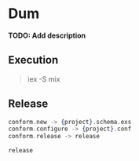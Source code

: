 # Dum

**TODO: Add description**

## Execution
>iex -S mix


## Release
```elixir
conform.new -> {project}.schema.exs
conform.configure -> {project}.conf
conform.release -> release

release
```

